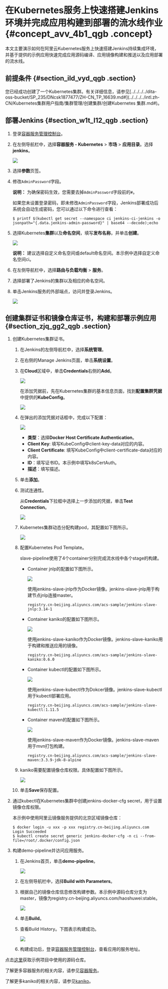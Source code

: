 # 在Kubernetes服务上快速搭建Jenkins环境并完成应用构建到部署的流水线作业 {#concept_avv_4b1_qgb .concept}

本文主要演示如何在阿里云Kubernetes服务上快速搭建Jenkins持续集成环境，并基于提供的示例应用快速完成应用源码编译、应用镜像构建和推送以及应用部署的流水线。

## 前提条件 {#section_ild_vyd_qgb .section}

您已经成功创建了一个Kubernetes集群。有关详细信息，请参见[../../../../dita-oss-bucket/SP\_235/DNcsk1877477/ZH-CN\_TP\_16639.md\#](../../../../intl.zh-CN/Kubernetes集群用户指南/集群管理/创建集群/创建Kubernetes 集群.md#)。

## 部署Jenkins {#section_w1t_l12_qgb .section}

1.  登录[容器服务管理控制台](https://cs.console.aliyun.com)。
2.  在左侧导航栏中，选择**容器服务 - Kubernetes** \> **市场** \> **应用目录**。选择**jenkins**。

    ![](http://static-aliyun-doc.oss-cn-hangzhou.aliyuncs.com/assets/img/122864/156574909538448_zh-CN.png)

3.  选择**参数**页签。
4.  修改`AdminPassword`字段。

    **说明：** 为确保密码生效，您需要去掉`AdminPassword`字段前的`#`。

    如果您未设置登录密码，即未修改`AdminPassword`字段，Jenkins部署成功后系统会自动生成密码，您可以通过以下命令进行查看：

    ```
    $ printf $(kubectl get secret --namespace ci jenkins-ci-jenkins -o jsonpath="{.data.jenkins-admin-password}" | base64 --decode);echo
    ```

5.  选择Kubernetes**集群**以及**命名空间**，填写**发布名称**，并单击**创建**。

    ![](http://static-aliyun-doc.oss-cn-hangzhou.aliyuncs.com/assets/img/122864/156574909538449_zh-CN.png)

    **说明：** 建议选择自定义命名空间或default命名空间。本示例中选择自定义命名空间ci。

6.  在左侧导航栏中，选择**路由与负载均衡** \> **服务**。
7.  选择部署了Jenkins的集群以及相应的命名空间。
8.  单击Jenkins服务的外部端点，访问并登录Jenkins。

    ![](http://static-aliyun-doc.oss-cn-hangzhou.aliyuncs.com/assets/img/122864/156574909538450_zh-CN.png)


## 创建集群证书和镜像仓库证书，构建和部署示例应用 {#section_zjq_gg2_qgb .section}

1.  创建Kubernetes集群证书。
    1.  在Jenkins的左侧导航栏中，选择**系统管理**。
    2.  在右侧的Manage Jenkins页面，单击**系统设置**。
    3.  在**Cloud**区域中，单击**Credentials**右侧的**Add**。

        ![](http://static-aliyun-doc.oss-cn-hangzhou.aliyuncs.com/assets/img/122864/156574909538458_zh-CN.png)

        在添加凭据前，先在Kubernetes集群的基本信息页面，找到**配置集群凭据**中提供的**KubeConfig**。

        ![](http://static-aliyun-doc.oss-cn-hangzhou.aliyuncs.com/assets/img/122864/156574909538453_zh-CN.png)

    4.  在弹出的添加凭据对话框中，完成以下配置：

        ![](http://static-aliyun-doc.oss-cn-hangzhou.aliyuncs.com/assets/img/122864/156574909638526_zh-CN.png)

        -   **类型**：选择**Docker Host Certificate Authentication**。
        -   **Client Key**: 填写KubeConfig中client-key-data对应的内容。
        -   **Client Certificate**: 填写KubeConfig中client-certificate-data对应的内容。
        -   **ID**：填写证书ID。本示例中填写k8sCertAuth。
        -   **描述**：填写描述。
    5.  单击**添加**。
    6.  测试连通性。

        从**Credentials**下拉框中选择上一步添加的凭据，单击**Test Connection**。

        ![](http://static-aliyun-doc.oss-cn-hangzhou.aliyuncs.com/assets/img/122864/156574909638459_zh-CN.png)

    7.  Kubernetes集群动态分配构建pod，其配置如下图所示。

        ![](http://static-aliyun-doc.oss-cn-hangzhou.aliyuncs.com/assets/img/122864/156574909638460_zh-CN.png)

    8.  配置Kubernetes Pod Template。

        slave-pipeline使用了4个container分别完成流水线中各个stage的构建。

        -   Container jnlp的配置如下图所示。

            ![](http://static-aliyun-doc.oss-cn-hangzhou.aliyuncs.com/assets/img/122864/156574909638461_zh-CN.png)

            使用jenkins-slave-jnlp作为Docker镜像。jenkins-slave-jnlp用于构建节点jnlp连接master。

            ```
            registry.cn-beijing.aliyuncs.com/acs-sample/jenkins-slave-jnlp:3.14-1
            ```

        -   Container kaniko的配置如下图所示。

            ![](http://static-aliyun-doc.oss-cn-hangzhou.aliyuncs.com/assets/img/122864/156574909738462_zh-CN.png)

            使用jenkins-slave-kaniko作为Docker镜像。jenkins-slave-kaniko用于构建和推送应用的镜像。

            ```
            registry.cn-beijing.aliyuncs.com/acs-sample/jenkins-slave-kaniko:0.6.0
            ```

        -   Container kubectl的配置如下图所示。

            ![](http://static-aliyun-doc.oss-cn-hangzhou.aliyuncs.com/assets/img/122864/156574909738463_zh-CN.png)

            使用jenkins-slave-kubectl作为Dokcer镜像。jenkins-slave-kubectl 用于kubectl部署应用。

            ```
            registry.cn-beijing.aliyuncs.com/acs-sample/jenkins-slave-kubectl:1.11.5
            ```

        -   Container maven的配置如下图所示。

            ![](http://static-aliyun-doc.oss-cn-hangzhou.aliyuncs.com/assets/img/122864/156574909738465_zh-CN.png)

            使用jenkins-slave-maven作为Docker镜像。jenkins-slave-maven用于mvn打包构建。

            ```
            registry.cn-beijing.aliyuncs.com/acs-sample/jenkins-slave-maven:3.3.9-jdk-8-alpine
            ```

    9.  kaniko需要配置镜像仓库权限。具体配置如下图所示。

        ![](http://static-aliyun-doc.oss-cn-hangzhou.aliyuncs.com/assets/img/122864/156574909738466_zh-CN.png)

    10. 单击**Save**保存配置。
2.  通过kubectl在Kubernetes集群中创建jenkins-docker-cfg secret，用于设置镜像仓库权限。

    本示例中使用阿里云镜像服务提供的北京区域镜像仓库：

    ```
    $ docker login -u xxx -p xxx registry.cn-beijing.aliyuncs.com
    Login Succeeded
    $ kubectl create secret generic jenkins-docker-cfg -n ci --from-file=/root/.docker/config.json
    ```

3.  构建demo-pipeline并访问应用服务。
    1.  在Jenkins首页，单击**demo-pipeline**。

        ![](http://static-aliyun-doc.oss-cn-hangzhou.aliyuncs.com/assets/img/122864/156574909838467_zh-CN.png)

    2.  在左侧导航栏中，选择**Build with Parameters**。
    3.  根据自己的镜像仓库信息修改构建参数。本示例中源码仓库分支为master，镜像为registry.cn-beijing.aliyuncs.com/haoshuwei:stable。

        ![](http://static-aliyun-doc.oss-cn-hangzhou.aliyuncs.com/assets/img/122864/156574909838468_zh-CN.png)

    4.  单击**Build**。
    5.  查看Build History。下图表示构建成功。

        ![](http://static-aliyun-doc.oss-cn-hangzhou.aliyuncs.com/assets/img/122864/156574909938469_zh-CN.png)

    6.  构建成功后，登录[容器服务管理控制台](https://cs.console.aliyun.com)，查看应用的服务地址。

点击[这里](https://github.com/AliyunContainerService/jenkins-demo.git)获取示例项目中使用的源码仓库。

了解更多容器服务的相关内容，请参见[容器服务](https://www.alibabacloud.com/zh/product/container-service)。

了解更多kaniko的相关内容，请参见[kaniko](https://github.com/GoogleContainerTools/kaniko)。

